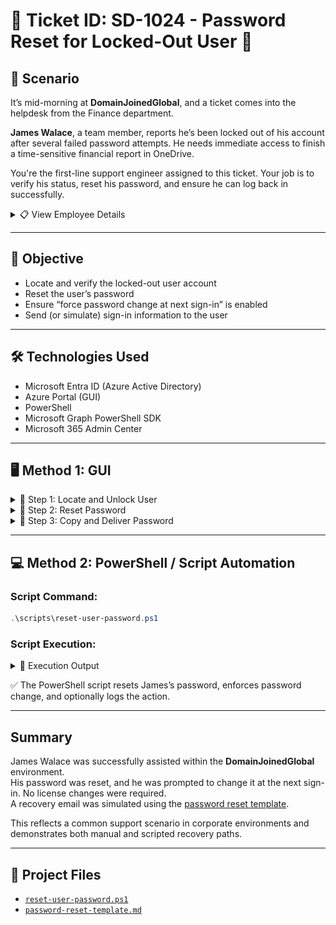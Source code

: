 # 🔷 Ticket ID: SD-1024 - Password Reset for Locked-Out User 🔷

## 🏢 Scenario

It’s mid-morning at **DomainJoinedGlobal**, and a ticket comes into the helpdesk from the Finance department.  

**James Walace**, a team member, reports he’s been locked out of his account after several failed password attempts. He needs immediate access to finish a time-sensitive financial report in OneDrive.  

You're the first-line support engineer assigned to this ticket. Your job is to verify his status, reset his password, and ensure he can log back in successfully.

<details>
  <summary>📋 View Employee Details</summary>

  - **Full Name:** James Walace  
  - **Job Title:** Financial Analyst  
  - **Department:** Finance  
  - **Email:** james.walace@domainjoined.xyz  
  - **Username:** james.walace  
  - **Manager:** Laura Simmons  

</details>

---

## 🎯 Objective

- Locate and verify the locked-out user account  
- Reset the user’s password  
- Ensure “force password change at next sign-in” is enabled  
- Send (or simulate) sign-in information to the user

---

## 🛠️ Technologies Used

- Microsoft Entra ID (Azure Active Directory)  
- Azure Portal (GUI)  
- PowerShell  
- Microsoft Graph PowerShell SDK  
- Microsoft 365 Admin Center

---

## 🖥️ Method 1: GUI

<details>
  <summary>📸 Step 1: Locate and Unlock User</summary>

  - Go to **Microsoft Entra ID > Users**
  - Search for **James Walace** and open his profile
  - Go to Sign-in Logs and confirm lockout status/reason

  ![Locate User](./gui/expanded-signin-details.png)
</details>

<details>
  <summary>📸 Step 2: Reset Password</summary>

  - Go back to **Overview**, click **Reset password** button.
  - A popup will appear which explains that he will be assigned a temporary password that must be changed at next sign in.
  - Click **Reset Password**

  ![Reset Password](./gui/reset-password.png)
</details>

<details>
  <summary>📸 Step 3: Copy and Deliver Password</summary>

  - After clicking **Reset password**, a confirmation message appears showing the system-generated temporary password.
  - Click **Copy password** and securely deliver it to the user (e.g., via phone call, in-person, or secure chat).
  - Ensure the user knows they’ll be prompted to change it at next sign-in.

  > 📩 While Entra ID does not offer an automatic “send password” option, admins typically use a standardized email or secure messaging method.

  A sample notification message is available here:  
  [`password-reset-template.md`](./assets/password-reset-template.md)

  ![Reset Confirmation](./gui/reset-confirmation.png)
</details>


---

## 💻 Method 2: PowerShell / Script Automation

### Script Command:
```powershell
.\scripts\reset-user-password.ps1
```

### Script Execution:

<details>
  <summary>📸 Execution Output</summary>

  ![Password Reset via PowerShell](./powershell/password-reset-success.png)
</details>

✅ The PowerShell script resets James’s password, enforces password change, and optionally logs the action.

---

## Summary

James Walace was successfully assisted within the **DomainJoinedGlobal** environment.  
His password was reset, and he was prompted to change it at the next sign-in. No license changes were required.  
A recovery email was simulated using the [password reset template](./assets/password-reset-template.md).

This reflects a common support scenario in corporate environments and demonstrates both manual and scripted recovery paths.

---

## 📂 Project Files

- [`reset-user-password.ps1`](./scripts/reset-user-password.ps1)  
- [`password-reset-template.md`](./assets/password-reset-template.md)
